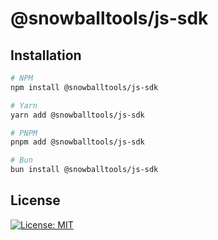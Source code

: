 # @snowballtools/js-sdk

## Installation

```zsh
# NPM
npm install @snowballtools/js-sdk

# Yarn
yarn add @snowballtools/js-sdk

# PNPM
pnpm add @snowballtools/js-sdk

# Bun
bun install @snowballtools/js-sdk
```

## License

[![License: MIT](https://img.shields.io/badge/License-MIT-yellow.svg)](https://opensource.org/licenses/MIT)
